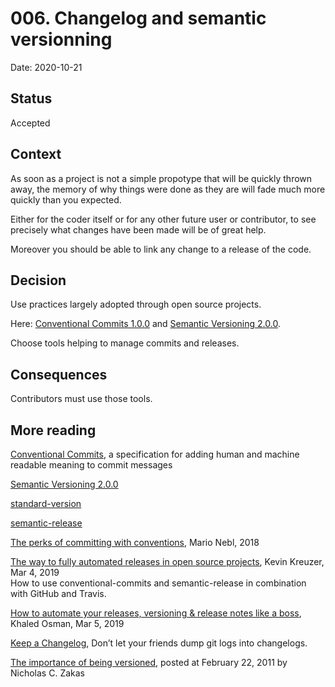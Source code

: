 


# 006. Changelog and semantic versionning

Date: 2020-10-21

## Status

Accepted

## Context

As soon as a project is not a simple propotype that will be quickly thrown away, the memory of why things were done as they are will fade much more quickly than you expected.

Either for the coder itself or for any other future user or contributor, to see precisely what changes have been made will be of great help.

Moreover you should be able to link any change to a release of the code.

## Decision

Use practices largely adopted through open source projects.

Here: [Conventional Commits 1.0.0](https://www.conventionalcommits.org/en/v1.0.0/) and [Semantic Versioning 2.0.0](https://semver.org/#semantic-versioning-200).

Choose tools helping to manage commits and releases.

## Consequences

Contributors must use those tools.

## More reading

[Conventional Commits](https://www.conventionalcommits.org/en/v1.0.0/), a specification for adding human and machine readable meaning to commit messages

[Semantic Versioning 2.0.0](https://semver.org/#semantic-versioning-200)

[standard-version](https://github.com/conventional-changelog/standard-version)

[semantic-release](https://semantic-release.gitbook.io/semantic-release/)

[The perks of committing with conventions](https://slides.com/marionebl/the-perks-of-committing-with-conventions), Mario Nebl, 2018

[The way to fully automated releases in open source projects](https://kevinkreuzer.medium.com/the-way-to-fully-automated-releases-in-open-source-projects-44c015f38fd6), Kevin Kreuzer, Mar 4, 2019  
How to use conventional-commits and semantic-release in combination with GitHub and Travis.

[How to automate your releases, versioning & release notes like a boss](https://itnext.io/automate-your-releases-versioning-and-release-notes-with-semantic-release-d5575b73d986), Khaled Osman, Mar 5, 2019

[Keep a Changelog](https://keepachangelog.com/en/1.0.0/), Don’t let your friends dump git logs into changelogs.

[The importance of being versioned](https://humanwhocodes.com/blog/2011/02/22/the-importance-of-being-versioned/), posted at February 22, 2011 by Nicholas C. Zakas




